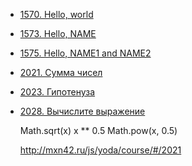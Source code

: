 
- [1570. Hello, world](http://mxn42.ru/js/yoda/course/#/1570)
- [1573. Hello, NAME](http://mxn42.ru/js/yoda/course/#/1573)
- [1575. Hello, NAME1 and NAME2](http://mxn42.ru/js/yoda/course/#/1575)
- [2021. Сумма чисел](http://mxn42.ru/js/yoda/course/#/2021)
- [2023. Гипотенуза](http://mxn42.ru/js/yoda/course/#/2023)
- [2028. Вычислите выражение](http://mxn42.ru/js/yoda/course/#/2028)

  Math.sqrt(x)
  x ** 0.5
  Math.pow(x, 0.5)

    http://mxn42.ru/js/yoda/course/#/2021
    
    
    
    
    
    
    
    
    
    
    
    
    
    
    
    